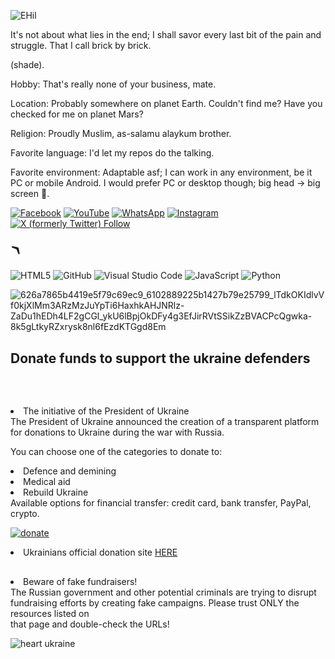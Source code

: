 ![EHil](https://github.com/harkerbyte/harkerbyte/assets/79071277/48251478-4df5-4235-bd0f-4b92196017c3)


It's not about what lies in the end; I shall savor every last bit of the pain and struggle. That I call brick by brick.


(shade).
 
Hobby: That's really none of your business, mate.

Location: Probably somewhere on planet Earth. Couldn't find me? Have you checked for me on planet Mars?

Religion: Proudly Muslim, as-salamu alaykum brother.

Favorite language: I'd let my repos do the talking.

Favorite environment: Adaptable asf; I can work in any environment, be it PC or mobile Android. I would prefer PC or desktop though; big head -> big screen 🗿.

<a href = "https://facebook.com/harkerbyte">![Facebook](https://img.shields.io/badge/Facebook-%231877F2.svg?style=plastic&logo=Facebook&logoColor=white)</a>
<a href ="https://youtube.com/@harkerbyte?si=aPSIREosLJlFOmyX" >![YouTube](https://img.shields.io/badge/YouTube-%23FF0000.svg?style=plastic&logo=YouTube&logoColor=white)</a>
<a href="https://whatsapp.com/channel/0029Vb5f98Z90x2p6S1rhT0S">![WhatsApp](https://img.shields.io/badge/WhatsApp-25D366?style=plastic&logo=whatsapp&logoColor=white)</a>
<a href="https://instagram.com/harkerbyte" >
![Instagram](https://img.shields.io/badge/Instagram-E4405F?style=plastic&amp;logo=instagram&amp;logoColor=white) </a>
<a href="https://x.com/shade_ofx?t=MF53V_O7YhHlDUiWqNqtRA&s=09"> 
![X (formerly Twitter) Follow](https://img.shields.io/twitter/follow/shade_ofx?style=plastic&logo=X&label=%20&color=blue)</a>
### 🪃

![HTML5](https://img.shields.io/badge/html5-%23E34F26.svg?style=plastic&logo=html5&logoColor=white)
![GitHub](https://img.shields.io/badge/github-%23121011.svg?style=plastic&logo=github&logoColor=white)
![Visual Studio Code](https://img.shields.io/badge/Visual%20Studio%20Code-0078d7.svg?style=plastic&logo=visual-studio-code&logoColor=white)
![JavaScript](https://img.shields.io/badge/javascript-%23323330.svg?style=plastic&logo=javascript&logoColor=%23F7DF1E)
![Python](https://img.shields.io/badge/python-3670A0?style=plastic&logo=python&logoColor=ffdd54)



![626a7865b4419e5f79c69ec9_6102889225b1427b79e25799_lTdkOKIdlvVf0kjXlMm3ARzMzJuYpTi6HaxhkAHJNRlz-ZaDu1hEDh4LF2gCGl_ykU6lBpjOkDFy4g3EfJirRVtSSikZzBVACPcQgwka-8k5gLtkyRZxrysk8nl6fEzdKTGgd8Em](https://user-images.githubusercontent.com/79071277/202075127-43243d52-92d8-4853-872f-31a9f103fd99.gif)

<h2></h2>

<h2><p><b>Donate funds to support the ukraine defenders</p></b></br></h2>
<li>The initiative of the President of Ukraine</br>
The President of Ukraine announced the creation of a transparent platform for donations to Ukraine during the war with Russia.</br> 

You can choose one of the categories to donate to:</br>

<li>Defence and demining</br>
<li>Medical aid</br>
<li>Rebuild Ukraine</br>
Available options for financial transfer: credit card, bank transfer, PayPal, crypto.</br>

<a href=https://u24.gov.ua/>

![donate](https://user-images.githubusercontent.com/79071277/194730790-af44a7c1-4fa7-4da7-b918-679f4c200c34.png)

</a>
<li>Ukrainians official donation site <a href=https://u24.gov.ua/> HERE</a></br>
<h2></h2>


<li>Beware of fake fundraisers!</br>
The Russian government and other potential criminals are trying to disrupt fundraising efforts by creating fake campaigns. Please trust ONLY the resources listed on</br> that page and double-check the URLs!

![heart ukraine](https://user-images.githubusercontent.com/79071277/194730788-62b4735e-7bed-468d-b8fe-3e2a22b0798c.png)


<!---
Harkerbyte is a ✨ special ✨ repository because its `README.md` (this file) appears on your GitHub profile.
You can click the Preview link to take a look at your changes.
--->
